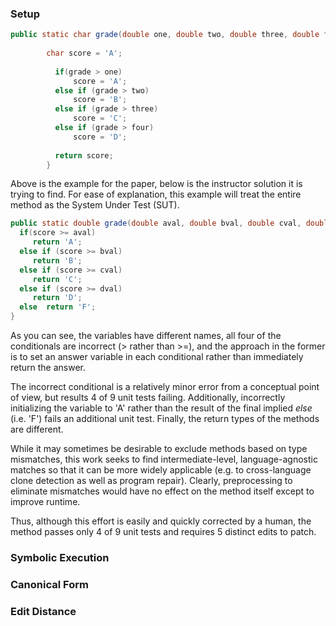 ### Setup

```java
public static char grade(double one, double two, double three, double four, double grade){
		
		char score = 'A';
		
		  if(grade > one)
			  score = 'A';
		  else if (grade > two)
			  score = 'B';
		  else if (grade > three)
			  score = 'C';
		  else if (grade > four)
			  score = 'D';
		  
		  return score;
		}
```

Above is the example for the paper, below is the instructor solution it is trying to find.  For ease of explanation, this
example will treat the entire method as the System Under Test (SUT).
	
```java
public static double grade(double aval, double bval, double cval, double dval, double score){
  if(score >= aval)
     return 'A';
  else if (score >= bval)
     return 'B';
  else if (score >= cval)
     return 'C';
  else if (score >= dval)
     return 'D';
  else  return 'F';
}
```

As you can see, the variables have different names, all four of the conditionals are incorrect (> rather than >=), and
the approach in the former is to set an answer variable in each conditional rather than immediately return the answer.

The incorrect conditional is a relatively minor error from a conceptual point of view, but results 4 of 9 unit tests failing.
Additionally, incorrectly initializing the variable to 'A' rather than the result of the final implied <i>else</i> (i.e. 'F')
fails an additional unit test.  Finally, the return types of the methods are different.  

While it may sometimes be desirable to exclude methods based on type mismatches, this work seeks to find intermediate-level, language-agnostic matches so that it can be more widely applicable (e.g. to cross-language clone detection as well as program repair).  Clearly, preprocessing to eliminate mismatches would have no effect on the method itself except to improve runtime.

Thus, although this effort is easily and quickly corrected by a human, the method passes only 4 of 9 unit tests and requires 5
distinct edits to patch.

### Symbolic Execution

### Canonical Form

### Edit Distance
